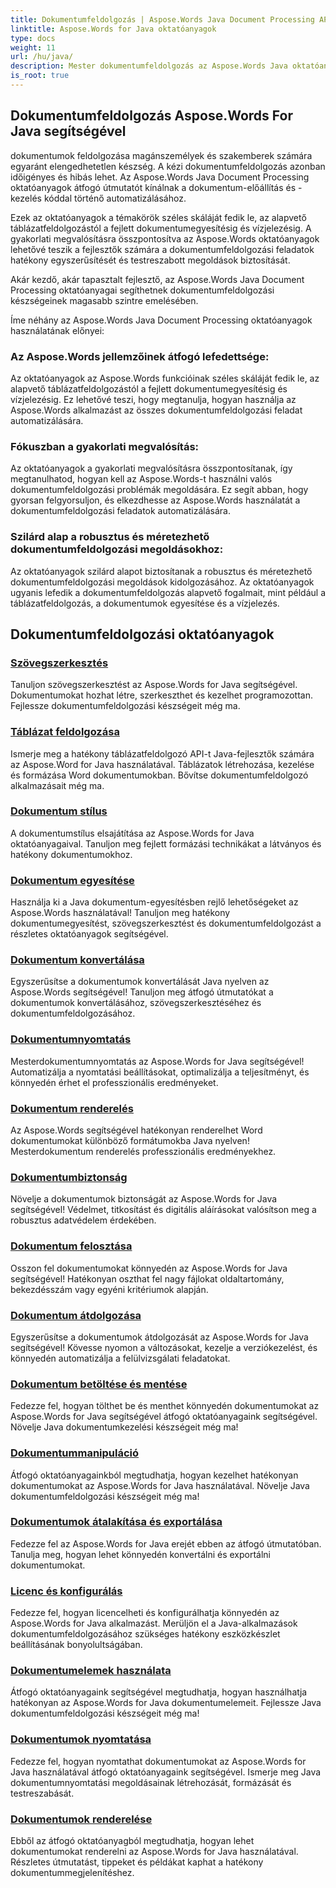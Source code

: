 ```yaml
---
title: Dokumentumfeldolgozás | Aspose.Words Java Document Processing API
linktitle: Aspose.Words for Java oktatóanyagok
type: docs
weight: 11
url: /hu/java/
description: Mester dokumentumfeldolgozás az Aspose.Words Java oktatóanyagokkal. Tanuljon szövegszerkesztést, táblázatfeldolgozást, egyesítést és sok mást. Hatékonyan automatizálja a dokumentumfeladatokat.
is_root: true
---
```

## Dokumentumfeldolgozás Aspose.Words For Java segítségével
dokumentumok feldolgozása magánszemélyek és szakemberek számára egyaránt elengedhetetlen készség. A kézi dokumentumfeldolgozás azonban időigényes és hibás lehet. Az Aspose.Words Java Document Processing oktatóanyagok átfogó útmutatót kínálnak a dokumentum-előállítás és -kezelés kóddal történő automatizálásához.

Ezek az oktatóanyagok a témakörök széles skáláját fedik le, az alapvető táblázatfeldolgozástól a fejlett dokumentumegyesítésig és vízjelezésig. A gyakorlati megvalósításra összpontosítva az Aspose.Words oktatóanyagok lehetővé teszik a fejlesztők számára a dokumentumfeldolgozási feladatok hatékony egyszerűsítését és testreszabott megoldások biztosítását.

Akár kezdő, akár tapasztalt fejlesztő, az Aspose.Words Java Document Processing oktatóanyagai segíthetnek dokumentumfeldolgozási készségeinek magasabb szintre emelésében.

Íme néhány az Aspose.Words Java Document Processing oktatóanyagok használatának előnyei:

### Az Aspose.Words jellemzőinek átfogó lefedettsége: 
Az oktatóanyagok az Aspose.Words funkcióinak széles skáláját fedik le, az alapvető táblázatfeldolgozástól a fejlett dokumentumegyesítésig és vízjelezésig. Ez lehetővé teszi, hogy megtanulja, hogyan használja az Aspose.Words alkalmazást az összes dokumentumfeldolgozási feladat automatizálására.
### Fókuszban a gyakorlati megvalósítás: 
Az oktatóanyagok a gyakorlati megvalósításra összpontosítanak, így megtanulhatod, hogyan kell az Aspose.Words-t használni valós dokumentumfeldolgozási problémák megoldására. Ez segít abban, hogy gyorsan felgyorsuljon, és elkezdhesse az Aspose.Words használatát a dokumentumfeldolgozási feladatok automatizálására.
### Szilárd alap a robusztus és méretezhető dokumentumfeldolgozási megoldásokhoz:
Az oktatóanyagok szilárd alapot biztosítanak a robusztus és méretezhető dokumentumfeldolgozási megoldások kidolgozásához. Az oktatóanyagok ugyanis lefedik a dokumentumfeldolgozás alapvető fogalmait, mint például a táblázatfeldolgozás, a dokumentumok egyesítése és a vízjelezés.
## Dokumentumfeldolgozási oktatóanyagok
### [Szövegszerkesztés](./word-processing/) 
Tanuljon szövegszerkesztést az Aspose.Words for Java segítségével. Dokumentumokat hozhat létre, szerkeszthet és kezelhet programozottan. Fejlessze dokumentumfeldolgozási készségeit még ma.
### [Táblázat feldolgozása](./table-processing/)
Ismerje meg a hatékony táblázatfeldolgozó API-t Java-fejlesztők számára az Aspose.Word for Java használatával. Táblázatok létrehozása, kezelése és formázása Word dokumentumokban. Bővítse dokumentumfeldolgozó alkalmazásait még ma.
### [Dokumentum stílus](./document-styling/)
A dokumentumstílus elsajátítása az Aspose.Words for Java oktatóanyagaival. Tanuljon meg fejlett formázási technikákat a látványos és hatékony dokumentumokhoz. 
### [Dokumentum egyesítése](./document-merging/)
Használja ki a Java dokumentum-egyesítésben rejlő lehetőségeket az Aspose.Words használatával! Tanuljon meg hatékony dokumentumegyesítést, szövegszerkesztést és dokumentumfeldolgozást a részletes oktatóanyagok segítségével. 
### [Dokumentum konvertálása](./document-converting/)
Egyszerűsítse a dokumentumok konvertálását Java nyelven az Aspose.Words segítségével! Tanuljon meg átfogó útmutatókat a dokumentumok konvertálásához, szövegszerkesztéséhez és dokumentumfeldolgozásához.
### [Dokumentumnyomtatás](./document-printing/)
Mesterdokumentumnyomtatás az Aspose.Words for Java segítségével! Automatizálja a nyomtatási beállításokat, optimalizálja a teljesítményt, és könnyedén érhet el professzionális eredményeket.
### [Dokumentum renderelés](./document-rendering/)
Az Aspose.Words segítségével hatékonyan renderelhet Word dokumentumokat különböző formátumokba Java nyelven! Mesterdokumentum renderelés professzionális eredményekhez.
### [Dokumentumbiztonság](./document-security/)
Növelje a dokumentumok biztonságát az Aspose.Words for Java segítségével! Védelmet, titkosítást és digitális aláírásokat valósítson meg a robusztus adatvédelem érdekében. 
### [Dokumentum felosztása](./document-splitting/)
Osszon fel dokumentumokat könnyedén az Aspose.Words for Java segítségével! Hatékonyan oszthat fel nagy fájlokat oldaltartomány, bekezdésszám vagy egyéni kritériumok alapján.
### [Dokumentum átdolgozása](./document-revision/)
Egyszerűsítse a dokumentumok átdolgozását az Aspose.Words for Java segítségével! Kövesse nyomon a változásokat, kezelje a verziókezelést, és könnyedén automatizálja a felülvizsgálati feladatokat. 
### [Dokumentum betöltése és mentése](./document-loading-and-saving/)
Fedezze fel, hogyan tölthet be és menthet könnyedén dokumentumokat az Aspose.Words for Java segítségével átfogó oktatóanyagaink segítségével. Növelje Java dokumentumkezelési készségeit még ma!
### [Dokumentummanipuláció](./document-manipulation/)
Átfogó oktatóanyagainkból megtudhatja, hogyan kezelhet hatékonyan dokumentumokat az Aspose.Words for Java használatával. Növelje Java dokumentumfeldolgozási készségeit még ma!
### [Dokumentumok átalakítása és exportálása](./document-conversion-and-export/)
Fedezze fel az Aspose.Words for Java erejét ebben az átfogó útmutatóban. Tanulja meg, hogyan lehet könnyedén konvertálni és exportálni dokumentumokat.
### [Licenc és konfigurálás](./licensing-and-configuration/)
Fedezze fel, hogyan licencelheti és konfigurálhatja könnyedén az Aspose.Words for Java alkalmazást. Merüljön el a Java-alkalmazások dokumentumfeldolgozásához szükséges hatékony eszközkészlet beállításának bonyolultságában.
### [Dokumentumelemek használata](./using-document-elements/)
Átfogó oktatóanyagaink segítségével megtudhatja, hogyan használhatja hatékonyan az Aspose.Words for Java dokumentumelemeit. Fejlessze Java dokumentumfeldolgozási készségeit még ma!
### [Dokumentumok nyomtatása](./printing-documents/)
Fedezze fel, hogyan nyomtathat dokumentumokat az Aspose.Words for Java használatával átfogó oktatóanyagaink segítségével. Ismerje meg Java dokumentumnyomtatási megoldásainak létrehozását, formázását és testreszabását.
### [Dokumentumok renderelése](./rendering-documents/)
Ebből az átfogó oktatóanyagból megtudhatja, hogyan lehet dokumentumokat renderelni az Aspose.Words for Java használatával. Részletes útmutatást, tippeket és példákat kaphat a hatékony dokumentummegjelenítéshez.